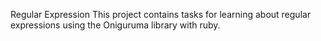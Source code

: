 Regular Expression
This project contains tasks for learning about regular expressions using the Oniguruma library with ruby.
